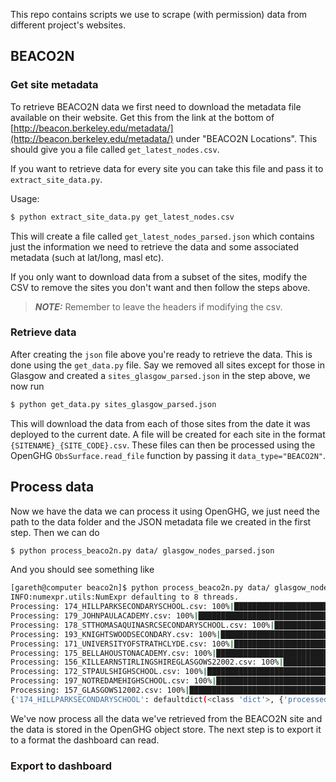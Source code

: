 This repo contains scripts we use to scrape (with permission) data from different project's websites.

## BEACO2N

### Get site metadata

To retrieve BEACO2N data we first need to download the metadata file available on their website.
Get this from the link at the bottom of [http://beacon.berkeley.edu/metadata/](http://beacon.berkeley.edu/metadata/)
under "BEACO2N Locations". This should give you a file called `get_latest_nodes.csv`.

If you want to retrieve data for every site you can take this file and pass it to `extract_site_data.py`. 

Usage:

``` bash
$ python extract_site_data.py get_latest_nodes.csv
```

This will create a file called `get_latest_nodes_parsed.json` which contains just the information we need to retrieve
the data and some associated metadata (such at lat/long, masl etc).

If you only want to download data from a subset of the sites, modify the CSV to remove the sites you don't want and then follow the
steps above. 

> **_NOTE:_**  Remember to leave the headers if modifying the csv.


### Retrieve data

After creating the `json` file above you're ready to retrieve the data. This is done using the `get_data.py` file.
Say we removed all sites except for those in Glasgow and created a `sites_glasgow_parsed.json` in the step above, we now
run

``` bash
$ python get_data.py sites_glasgow_parsed.json
```

This will download the data from each of those sites from the date it was deployed to the current date.
A file will be created for each site in the format `{SITENAME}_{SITE_CODE}.csv`. These files can then be
processed using the OpenGHG `ObsSurface.read_file` function by passing it `data_type="BEACO2N"`.


## Process data

Now we have the data we can process it using OpenGHG, we just need the path to the data folder and the JSON metadata file we created in
the first step. Then we can do

``` bash
$ python process_beaco2n.py data/ glasgow_nodes_parsed.json 
```

And you should see something like

``` bash
[gareth@computer beaco2n]$ python process_beaco2n.py data/ glasgow_nodes_parsed.json 
INFO:numexpr.utils:NumExpr defaulting to 8 threads.
Processing: 174_HILLPARKSECONDARYSCHOOL.csv: 100%|████████████████████████| 1/1 [00:00<00:00, 13.39it/s]
Processing: 179_JOHNPAULACADEMY.csv: 100%|████████████████████████████████| 1/1 [00:00<00:00, 15.64it/s]
Processing: 178_STTHOMASAQUINASRCSECONDARYSCHOOL.csv: 100%|███████████████| 1/1 [00:00<00:00, 17.69it/s]
Processing: 193_KNIGHTSWOODSECONDARY.csv: 100%|███████████████████████████| 1/1 [00:00<00:00, 17.78it/s]
Processing: 171_UNIVERSITYOFSTRATHCLYDE.csv: 100%|████████████████████████| 1/1 [00:00<00:00, 56.90it/s]
Processing: 175_BELLAHOUSTONACADEMY.csv: 100%|████████████████████████████| 1/1 [00:00<00:00, 15.94it/s]
Processing: 156_KILLEARNSTIRLINGSHIREGLASGOWS22002.csv: 100%|█████████████| 1/1 [00:00<00:00, 12.97it/s]
Processing: 172_STPAULSHIGHSCHOOL.csv: 100%|██████████████████████████████| 1/1 [00:00<00:00,  7.44it/s]
Processing: 197_NOTREDAMEHIGHSCHOOL.csv: 100%|████████████████████████████| 1/1 [00:00<00:00, 12.87it/s]
Processing: 157_GLASGOWS12002.csv: 100%|██████████████████████████████████| 1/1 [00:00<00:00, 13.17it/s]
{'174_HILLPARKSECONDARYSCHOOL': defaultdict(<class 'dict'>, {'processed': {'174_HILLPARKSECONDARYSCHOOL.csv': {'pm': 'd3197540-09bf-40ef-b938-8a279aa5654e', 'co': '30400d37-998c-4587-ba03-b75d3aff9ad1', 'co2': '29bce2bd-1108-4730-981f-7245fc823701'}}}), '179_JOHNPAULACADEMY': defaultdict(<class 'dict'>, {'processed': {'179_JOHNPAULACADEMY.csv': {'pm': '40aa9e67-4de3-4485-86e3-44528a307b61', 'co': '985a6647-f59f-4d6e-8809-698e15d1fb6d', 'co2': '6d0a7d4c-a03d-4ade-911c-055cd4471ec6'}}}), '178_STTHOMASAQUINASRCSECONDARYSCHOOL': defaultdict(<class 'dict'>, {'processed': {'178_STTHOMASAQUINASRCSECONDARYSCHOOL.csv': {'pm': '503bf5f2-fdf6-46ba-99d6-fb4670795289', 'co': '1b4e3302-564c-4aa9-94e0-ef3ebaa96496', 'co2': '574a4922-5738-4963-821c-8711a37eac68'}}}), '193_KNIGHTSWOODSECONDARY': defaultdict(<class 'dict'>, {'processed': {'193_KNIGHTSWOODSECONDARY.csv': {'pm': '194be05a-7890-40b8-9eb7-2a437cf4c040', 'co': '4a7fb8d4-4eb4-43a4-a631-dc0e6442f672', 'co2': '2294d812-6da3-454f-8072-5e896c43e047'}}}), '171_UNIVERSITYOFSTRATHCLYDE': defaultdict(<class 'dict'>, {'processed': {'171_UNIVERSITYOFSTRATHCLYDE.csv': {}}}), '175_BELLAHOUSTONACADEMY': defaultdict(<class 'dict'>, {'processed': {'175_BELLAHOUSTONACADEMY.csv': {'pm': '6a4f83fc-596a-4dd2-89d0-3c4e28ac5e55', 'co': '9b1e2a15-1826-4bda-888e-236333a61f75', 'co2': '05c8e25a-648d-46a2-b571-2745eefdd670'}}}), '156_KILLEARNSTIRLINGSHIREGLASGOWS22002': defaultdict(<class 'dict'>, {'processed': {'156_KILLEARNSTIRLINGSHIREGLASGOWS22002.csv': {'pm': 'c0e67ddc-bd65-49b0-b959-beee6e7e27cf', 'co': '2b653fb5-4d0f-4d50-8647-0188c444896c', 'co2': 'd95c1ab1-1829-4155-9628-839af5ddb411'}}}), '172_STPAULSHIGHSCHOOL': defaultdict(<class 'dict'>, {'processed': {'172_STPAULSHIGHSCHOOL.csv': {'pm': '05c954a5-bf7d-4634-8ee9-ab9f83f7cbe3', 'co': '25c68766-42ab-4597-85c7-586dc456fa5a', 'co2': '17996dc2-68a7-434c-ace4-c941c94bcfe7'}}}), '197_NOTREDAMEHIGHSCHOOL': defaultdict(<class 'dict'>, {'processed': {'197_NOTREDAMEHIGHSCHOOL.csv': {'pm': '95708c61-1930-4917-9ab5-dd4307c8a82c', 'co': '84a48ac3-fd16-4299-83aa-1fc56a762964', 'co2': 'e3f37337-45ef-4326-986a-b55bfe402c8a'}}}), '157_GLASGOWS12002': defaultdict(<class 'dict'>, {'processed': {'157_GLASGOWS12002.csv': {'pm': '7fcce4fb-4eca-43bd-9610-ad13ab853bd5', 'co': '274a4d9b-e5fc-425e-b01c-459feb8b0000', 'co2': '77a401aa-ad11-474a-98a9-82c874a77717'}}})}
```

We've now process all the data we've retrieved from the BEACO2N site and the data is stored in the OpenGHG object store. The next step is to 
export it to a format the dashboard can read.

### Export to dashboard


